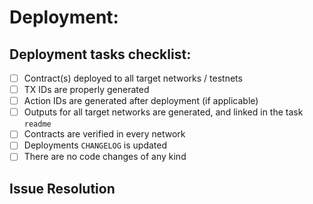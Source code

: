 # Deployment: <!-- Deployment title: contract or feature (e.g. `ManagedPool`) -->

## Deployment tasks checklist:

- [ ] Contract(s) deployed to all target networks / testnets
- [ ] TX IDs are properly generated
- [ ] Action IDs are generated after deployment (if applicable) <!-- This includes contracts deployed by contracts (e.g. mock pools deployed by factories) -->
- [ ] Outputs for all target networks are generated, and linked in the task `readme`
- [ ] Contracts are verified in every network <!-- This includes contracts deployed by contracts (e.g. mock pools deployed by factories) -->
- [ ] Deployments `CHANGELOG` is updated
- [ ] There are no code changes of any kind

## Issue Resolution

<!-- If this PR addresses an issue, note that here: e.g., Closes/Fixes/Resolves #1346. -->
